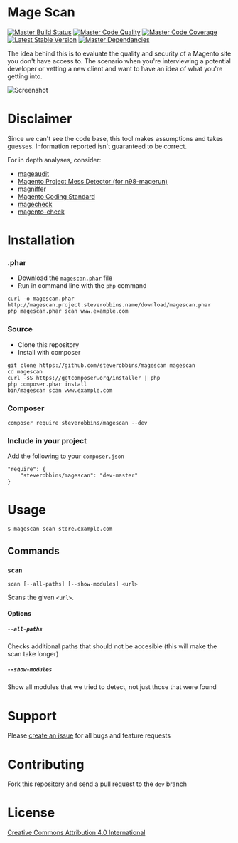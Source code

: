 Mage Scan
===

[![Master Build Status](https://img.shields.io/travis/steverobbins/magescan/master.svg?style=flat-square)](https://travis-ci.org/steverobbins/magescan)
[![Master Code Quality](https://img.shields.io/scrutinizer/g/steverobbins/magescan/master.svg?style=flat-square)](https://scrutinizer-ci.com/g/steverobbins/magescan/?branch=master)
[![Master Code Coverage](https://img.shields.io/coveralls/steverobbins/magescan/master.svg?style=flat-square)](https://coveralls.io/r/steverobbins/magescan?branch=master)
[![Latest Stable Version](https://img.shields.io/packagist/v/steverobbins/magescan.svg?style=flat-square)](https://packagist.org/packages/steverobbins/magescan)
[![Master Dependancies](https://www.versioneye.com/user/projects/5507a68b66e561507b0001ff/badge.svg?style=flat-square)](https://www.versioneye.com/user/projects/5507a68b66e561507b0001ff)

The idea behind this is to evaluate the quality and security of a Magento site you don't have access to.  The scenario when you're interviewing a potential developer or vetting a new client and want to have an idea of what you're getting into.

![Screenshot](http://i.imgur.com/hL9bE1S.png)

# Disclaimer

Since we can't see the code base, this tool makes assumptions and takes guesses.  Information reported isn't guaranteed to be correct.

For in depth analyses, consider:

* [mageaudit](https://github.com/steverobbins/mageaudit)
* [Magento Project Mess Detector (for n98-magerun)](https://github.com/AOEpeople/mpmd)
* [magniffer](https://github.com/magento-ecg/magniffer)
* [Magento Coding Standard](https://github.com/magento-ecg/coding-standard)
* [magecheck](https://github.com/gknoppe-guidance/magecheck)
* [magento-check](http://www.magentocommerce.com/knowledge-base/entry/how-do-i-know-if-my-server-is-compatible-with-magento)

# Installation

### .phar

* Download the [`magescan.phar`](http://magescan.project.steverobbins.name/download/magescan.phar) file
* Run in command line with the `php` command

```
curl -o magescan.phar http://magescan.project.steverobbins.name/download/magescan.phar
php magescan.phar scan www.example.com
```


### Source

* Clone this repository
* Install with composer

```
git clone https://github.com/steverobbins/magescan magescan
cd magescan
curl -sS https://getcomposer.org/installer | php
php composer.phar install
bin/magescan scan www.example.com
```

### Composer

```
composer require steverobbins/magescan --dev
```

### Include in your project

Add the following to your `composer.json`

```
"require": {
    "steverobbins/magescan": "dev-master"
}
```

# Usage

    $ magescan scan store.example.com

## Commands

### `scan`

    scan [--all-paths] [--show-modules] <url>

Scans the given `<url>`.

#### Options

##### `--all-paths`

Checks additional paths that should not be accesible (this will make the scan take longer)

##### `--show-modules`

Show all modules that we tried to detect, not just those that were found

# Support

Please [create an issue](https://github.com/steverobbins/magescan/issues/new) for all bugs and feature requests

# Contributing

Fork this repository and send a pull request to the `dev` branch

# License

[Creative Commons Attribution 4.0 International](https://creativecommons.org/licenses/by/4.0/)
